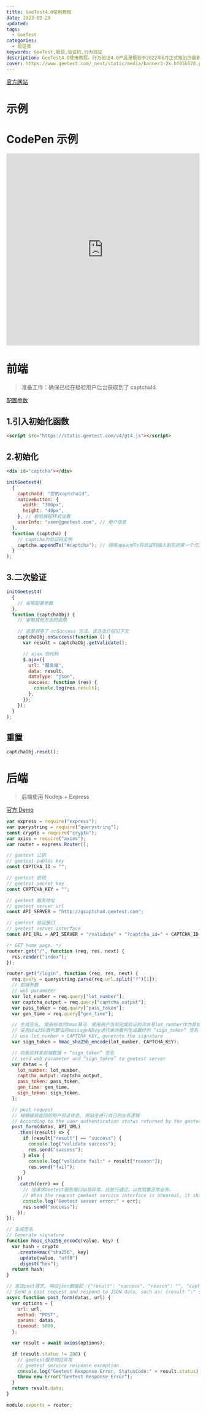 ```yaml
---
title: GeeTest4.0使用教程
date: 2023-03-29
updated:
tags:
  - GeeTest
categories:
  - 验证类
keywords: GeeTest,极验,验证码,行为验证
description: GeeTest4.0使用教程。行为验证4.0产品是极验于2022年6月正式推出的最新一代验证码产品，结合环境检测、行为特征、POW工作量证明、视觉模型热更等多项技术，在注册、登录、下单、防作弊等多种场景提供人机智能分流验证服务，为企业安全保驾护航。
cover: https://www.geetest.com/_next/static/media/banner3-2k.bf05b578.png
---
```


[官方网站](https://www.geetest.com/adaptive-captcha-demo)

# 示例

<script src="https://static.geetest.com/v4/gt4.js"></script>
<div id="captcha"></div>
<script>
initGeetest4(
  {
    captchaId: "37e44d588298c886c5598e761b83efbb",
    nativeButton: {
      width: "300px",
      height: "40px",
    }, // 极验按钮样式设置
    userInfo: "user@zhangsifan.com", // 用户信息
  },
  function (captcha) {
    // captcha为验证码实例
    captcha.appendTo("#captcha"); // 调用appendTo将验证码插入到页的某一个元素中，这个元素用户可以自定义
    captcha.onSuccess(() => {
      var result = captcha.getValidate();
      fetch("https://api.zhangsifan.com/geetest/validate_v4", {
        method: "POST",
        body: JSON.stringify(result),
        headers: {
          "Content-Type": "application/json",
        },
      }).then(async (response) => {
        const { result } = await response.json();
        if (result.success) {
          if (window.confirm("验证成功,是否重置验证器?")) {
            captcha.reset();
          }
        }
      });
    });
  }
);
</script>

# CodePen 示例

<iframe height="500" style="width: 100%;" scrolling="no" title="GeeTest4.0使用教程" src="https://codepen.io/AlwaysTeam/embed/VYeaMPY?default-tab=js%2Cresult" frameborder="no" loading="lazy" allowtransparency="true" allowfullscreen="true">
  See the Pen <a href="https://codepen.io/AlwaysTeam/pen/VYeaMPY">
  GeeTest4.0使用教程</a> by AlwaysTeam (<a href="https://codepen.io/AlwaysTeam">@AlwaysTeam</a>)
  on <a href="https://codepen.io">CodePen</a>.
</iframe>

# 前端

> 准备工作：确保已经在极验用户后台获取到了 captchaId

[配置参数](https://docs.geetest.com/gt4/apirefer/api/web/#%E9%85%8D%E7%BD%AE%E5%8F%82%E6%95%B0)

## 1.引入初始化函数

```html
<script src="https://static.geetest.com/v4/gt4.js"></script>
```

## 2.初始化

```html
<div id="captcha"></div>
```

```javascript
initGeetest4(
  {
    captchaId: "您的captchaId",
    nativeButton: {
      width: "300px",
      height: "40px",
    }, // 极验按钮样式设置
    userInfo: "user@geetest.com", // 用户信息
  },
  function (captcha) {
    // captcha为验证码实例
    captcha.appendTo("#captcha"); // 调用appendTo将验证码插入到页的某一个元素中，这个元素用户可以自定义
  }
);
```

## 3.二次验证

```js
initGeetest4(
  {
    // 省略配置参数
  },
  function (captchaObj) {
    // 省略其他方法的调用

    // 这里调用了 onSuccess 方法，该方法介绍见下文
    captchaObj.onSuccess(function () {
      var result = captchaObj.getValidate();

      // ajax 伪代码
      $.ajax({
        url: "服务端",
        data: result,
        dataType: "json",
        success: function (res) {
          console.log(res.result);
        },
      });
    });
  }
);
```

## 重置

```js
captchaObj.reset();
```

# 后端

> 后端使用 Nodejs + Express

[官方 Demo](https://github.com/GeeTeam/gt4_node_express_demo)

```js
var express = require("express");
var querystring = require("querystring");
const crypto = require("crypto");
var axios = require("axios");
var router = express.Router();

// geetest 公钥
// geetest public key
const CAPTCHA_ID = "";

// geetest 密钥
// geetest secret key
const CAPTCHA_KEY = "";

// geetest 服务地址
// geetest server url
const API_SERVER = "http://gcaptcha4.geetest.com";

// geetest 验证接口
// geetest server interface
const API_URL = API_SERVER + "/validate" + "?captcha_id=" + CAPTCHA_ID;

/* GET home page. */
router.get("/", function (req, res, next) {
  res.render("index");
});

router.get("/login", function (req, res, next) {
  req.query = querystring.parse(req.url.split("?")[1]);
  // 前端参数
  // web parameter
  var lot_number = req.query["lot_number"];
  var captcha_output = req.query["captcha_output"];
  var pass_token = req.query["pass_token"];
  var gen_time = req.query["gen_time"];

  // 生成签名, 使用标准的hmac算法，使用用户当前完成验证的流水号lot_number作为原始消息message，使用客户验证私钥作为key
  // 采用sha256散列算法将message和key进行单向散列生成最终的 “sign_token” 签名
  // use lot_number + CAPTCHA_KEY, generate the signature
  var sign_token = hmac_sha256_encode(lot_number, CAPTCHA_KEY);

  // 向极验转发前端数据 + “sign_token” 签名
  // send web parameter and “sign_token” to geetest server
  var datas = {
    lot_number: lot_number,
    captcha_output: captcha_output,
    pass_token: pass_token,
    gen_time: gen_time,
    sign_token: sign_token,
  };

  // post request
  // 根据极验返回的用户验证状态, 网站主进行自己的业务逻辑
  // According to the user authentication status returned by the geetest, the website owner carries out his own business logic
  post_form(datas, API_URL)
    .then((result) => {
      if (result["result"] == "success") {
        console.log("validate success");
        res.send("success");
      } else {
        console.log("validate fail:" + result["reason"]);
        res.send("fail");
      }
    })
    .catch((err) => {
      // 当请求Geetest服务接口出现异常，应放行通过，以免阻塞正常业务。
      // When the request geetest service interface is abnormal, it shall be released to avoid blocking normal business.
      console.log("Geetest server error:" + err);
      res.send("success");
    });
});

// 生成签名
// Generate signature
function hmac_sha256_encode(value, key) {
  var hash = crypto
    .createHmac("sha256", key)
    .update(value, "utf8")
    .digest("hex");
  return hash;
}

// 发送post请求, 响应json数据如：{"result": "success", "reason": "", "captcha_args": {}}
// Send a post request and respond to JSON data, such as: {result ":" success "," reason ":" "," captcha_args ": {}}
async function post_form(datas, url) {
  var options = {
    url: url,
    method: "POST",
    params: datas,
    timeout: 5000,
  };

  var result = await axios(options);

  if (result.status != 200) {
    // geetest服务响应异常
    // geetest service response exception
    console.log("Geetest Response Error, StatusCode:" + result.status);
    throw new Error("Geetest Response Error");
  }
  return result.data;
}

module.exports = router;
```
